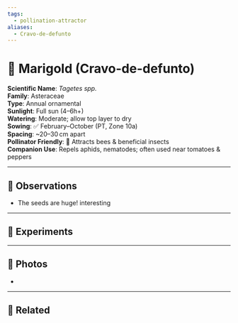 ```yaml
---
tags:
  - pollination-attractor
aliases:
  - Cravo-de-defunto
---
```


# 🌼 Marigold (Cravo-de-defunto)

**Scientific Name**: *Tagetes spp.*  
**Family**: Asteraceae  
**Type**: Annual ornamental  
**Sunlight**: Full sun (4–6h+)  
**Watering**: Moderate; allow top layer to dry  
**Sowing**: ✅ February–October (PT, Zone 10a)  
**Spacing**: ~20–30 cm apart  
**Pollinator Friendly**: 🐝 Attracts bees & beneficial insects  
**Companion Use**: Repels aphids, nematodes; often used near tomatoes & peppers

---

## 🧬 Observations

- The seeds are huge! interesting

---

## 🧪 Experiments



---

## 📸 Photos

- 

---

## 🔗 Related